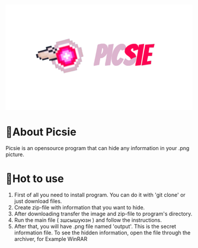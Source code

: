 ![alt text](https://github.com/levveez/picsie/blob/main/Pictures/picsie.jpg)



# 🔰About Picsie
Picsie is an opensource program that can hide any information in your .png picture.

# 🔰Hot to use
1. First of all you need to install program. You can do it with 'git clone' or just download files.
2. Create zip-file with information that you want to hide.
3. After downloading transfer the image and zip-file to program's directory.
4. Run the main file ( зшсышуюзн ) and follow the instructions.
5. After that, you will have .png file named 'output'. This is the secret information file. To see the hidden information, open the file through the archiver, for Example WinRAR
